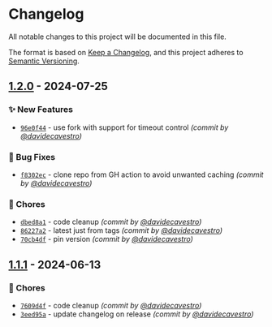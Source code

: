 # Changelog
All notable changes to this project will be documented in this file.

The format is based on [Keep a Changelog](https://keepachangelog.com/en/1.0.0/),
and this project adheres to [Semantic Versioning](https://semver.org/spec/v2.0.0.html).

## [1.2.0] - 2024-07-25
### :sparkles: New Features
- [`96e0f44`](https://github.com/davidecavestro/gphotos-cdp-docker/commit/96e0f4450ca826cf23160994a52007ede47d254d) - use fork with support for timeout control *(commit by [@davidecavestro](https://github.com/davidecavestro))*

### :bug: Bug Fixes
- [`f8302ec`](https://github.com/davidecavestro/gphotos-cdp-docker/commit/f8302ecc92aa732f73728a0cf3c30b634078acf8) - clone repo from GH action to avoid unwanted caching *(commit by [@davidecavestro](https://github.com/davidecavestro))*

### :wrench: Chores
- [`dbed8a1`](https://github.com/davidecavestro/gphotos-cdp-docker/commit/dbed8a12e93f31cec7e46bcc8fb0308f18b53864) - code cleanup *(commit by [@davidecavestro](https://github.com/davidecavestro))*
- [`86227a2`](https://github.com/davidecavestro/gphotos-cdp-docker/commit/86227a2428e4022e62274b9d55d7347ee47f03bb) - latest just from tags *(commit by [@davidecavestro](https://github.com/davidecavestro))*
- [`70cb4df`](https://github.com/davidecavestro/gphotos-cdp-docker/commit/70cb4dfcdd40940863303bdaadbf59f5db979536) - pin version *(commit by [@davidecavestro](https://github.com/davidecavestro))*


## [1.1.1] - 2024-06-13
### :wrench: Chores
- [`7609d4f`](https://github.com/davidecavestro/docker-gphotos-cdp/commit/7609d4f5f0ae99ea72d4d15e6ca2b8dbbbf0c27a) - code cleanup *(commit by [@davidecavestro](https://github.com/davidecavestro))*
- [`3eed95a`](https://github.com/davidecavestro/docker-gphotos-cdp/commit/3eed95acfc0b4b09d47918b0fc12cdc8a5b37a88) - update changelog on release *(commit by [@davidecavestro](https://github.com/davidecavestro))*

[1.1.1]: https://github.com/davidecavestro/docker-gphotos-cdp/compare/1.1.0...1.1.1
[1.2.0]: https://github.com/davidecavestro/gphotos-cdp-docker/compare/1.1.2...1.2.0
